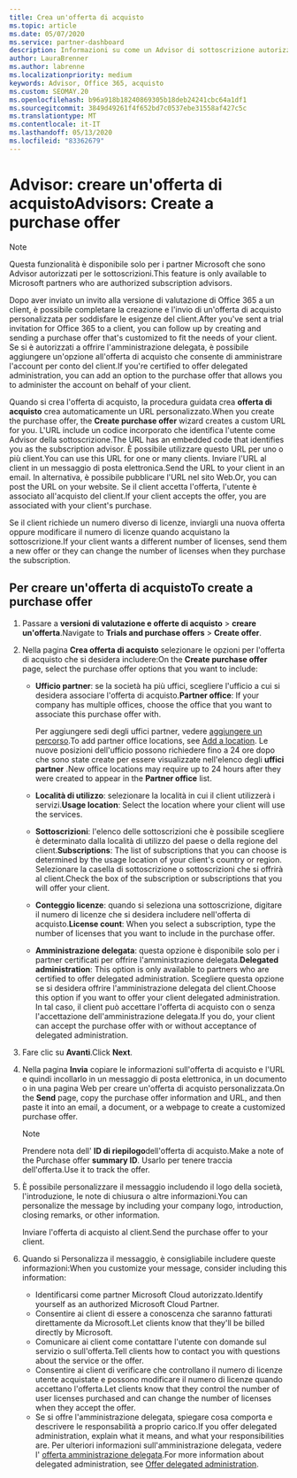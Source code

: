 ```yaml
---
title: Crea un'offerta di acquisto
ms.topic: article
ms.date: 05/07/2020
ms.service: partner-dashboard
description: Informazioni su come un Advisor di sottoscrizione autorizzato può usare il centro per i partner per creare un'offerta di acquisto e un URL personalizzato da includere negli inviti alla versione di valutazione di Office 365.
author: LauraBrenner
ms.author: labrenne
ms.localizationpriority: medium
keywords: Advisor, Office 365, acquisto
ms.custom: SEOMAY.20
ms.openlocfilehash: b96a918b18240869305b18deb24241cbc64a1df1
ms.sourcegitcommit: 3849d49261f4f652bd7c0537ebe31558af427c5c
ms.translationtype: MT
ms.contentlocale: it-IT
ms.lasthandoff: 05/13/2020
ms.locfileid: "83362679"
---
```

# <a name="advisors-create-a-purchase-offer"></a><span data-ttu-id="fe494-104">Advisor: creare un'offerta di acquisto</span><span class="sxs-lookup"><span data-stu-id="fe494-104">Advisors: Create a purchase offer</span></span>

> [!NOTE]
> <span data-ttu-id="fe494-105">Questa funzionalità è disponibile solo per i partner Microsoft che sono Advisor autorizzati per le sottoscrizioni.</span><span class="sxs-lookup"><span data-stu-id="fe494-105">This feature is only available to Microsoft partners who are authorized subscription advisors.</span></span>

<span data-ttu-id="fe494-106">Dopo aver inviato un invito alla versione di valutazione di Office 365 a un client, è possibile completare la creazione e l'invio di un'offerta di acquisto personalizzata per soddisfare le esigenze del client.</span><span class="sxs-lookup"><span data-stu-id="fe494-106">After you've sent a trial invitation for Office 365 to a client, you can follow up by creating and sending a purchase offer that's customized to fit the needs of your client.</span></span> <span data-ttu-id="fe494-107">Se si è autorizzati a offrire l'amministrazione delegata, è possibile aggiungere un'opzione all'offerta di acquisto che consente di amministrare l'account per conto del client.</span><span class="sxs-lookup"><span data-stu-id="fe494-107">If you're certified to offer delegated administration, you can add an option to the purchase offer that allows you to administer the account on behalf of your client.</span></span>

<span data-ttu-id="fe494-108">Quando si crea l'offerta di acquisto, la procedura guidata crea **offerta di acquisto** crea automaticamente un URL personalizzato.</span><span class="sxs-lookup"><span data-stu-id="fe494-108">When you create the purchase offer, the **Create purchase offer** wizard creates a custom URL for you.</span></span> <span data-ttu-id="fe494-109">L'URL include un codice incorporato che identifica l'utente come Advisor della sottoscrizione.</span><span class="sxs-lookup"><span data-stu-id="fe494-109">The URL has an embedded code that identifies you as the subscription advisor.</span></span> <span data-ttu-id="fe494-110">È possibile utilizzare questo URL per uno o più client.</span><span class="sxs-lookup"><span data-stu-id="fe494-110">You can use this URL for one or many clients.</span></span> <span data-ttu-id="fe494-111">Inviare l'URL al client in un messaggio di posta elettronica.</span><span class="sxs-lookup"><span data-stu-id="fe494-111">Send the URL to your client in an email.</span></span> <span data-ttu-id="fe494-112">In alternativa, è possibile pubblicare l'URL nel sito Web.</span><span class="sxs-lookup"><span data-stu-id="fe494-112">Or, you can post the URL on your website.</span></span> <span data-ttu-id="fe494-113">Se il client accetta l'offerta, l'utente è associato all'acquisto del client.</span><span class="sxs-lookup"><span data-stu-id="fe494-113">If your client accepts the offer, you are associated with your client's purchase.</span></span>

<span data-ttu-id="fe494-114">Se il client richiede un numero diverso di licenze, inviargli una nuova offerta oppure modificare il numero di licenze quando acquistano la sottoscrizione.</span><span class="sxs-lookup"><span data-stu-id="fe494-114">If your client wants a different number of licenses, send them a new offer or they can change the number of licenses when they purchase the subscription.</span></span>

## <a name="to-create-a-purchase-offer"></a><span data-ttu-id="fe494-115">Per creare un'offerta di acquisto</span><span class="sxs-lookup"><span data-stu-id="fe494-115">To create a purchase offer</span></span>

1. <span data-ttu-id="fe494-116">Passare a **versioni di valutazione e offerte di acquisto**  >  **creare un'offerta**.</span><span class="sxs-lookup"><span data-stu-id="fe494-116">Navigate to **Trials and purchase offers** > **Create offer**.</span></span>

2. <span data-ttu-id="fe494-117">Nella pagina **Crea offerta di acquisto** selezionare le opzioni per l'offerta di acquisto che si desidera includere:</span><span class="sxs-lookup"><span data-stu-id="fe494-117">On the **Create purchase offer** page, select the purchase offer options that you want to include:</span></span>

    - <span data-ttu-id="fe494-118">**Ufficio partner**: se la società ha più uffici, scegliere l'ufficio a cui si desidera associare l'offerta di acquisto.</span><span class="sxs-lookup"><span data-stu-id="fe494-118">**Partner office**: If your company has multiple offices, choose the office that you want to associate this purchase offer with.</span></span>

        <span data-ttu-id="fe494-119">Per aggiungere sedi degli uffici partner, vedere [aggiungere un percorso](manage-locations.md).</span><span class="sxs-lookup"><span data-stu-id="fe494-119">To add partner office locations, see [Add a location](manage-locations.md).</span></span> <span data-ttu-id="fe494-120">Le nuove posizioni dell'ufficio possono richiedere fino a 24 ore dopo che sono state create per essere visualizzate nell'elenco degli **uffici partner** .</span><span class="sxs-lookup"><span data-stu-id="fe494-120">New office locations may require up to 24 hours after they were created to appear in the **Partner office** list.</span></span>

    - <span data-ttu-id="fe494-121">**Località di utilizzo**: selezionare la località in cui il client utilizzerà i servizi.</span><span class="sxs-lookup"><span data-stu-id="fe494-121">**Usage location**: Select the location where your client will use the services.</span></span>
    - <span data-ttu-id="fe494-122">**Sottoscrizioni**: l'elenco delle sottoscrizioni che è possibile scegliere è determinato dalla località di utilizzo del paese o della regione del client.</span><span class="sxs-lookup"><span data-stu-id="fe494-122">**Subscriptions**: The list of subscriptions that you can choose is determined by the usage location of your client's country or region.</span></span> <span data-ttu-id="fe494-123">Selezionare la casella di sottoscrizione o sottoscrizioni che si offrirà al client.</span><span class="sxs-lookup"><span data-stu-id="fe494-123">Check the box of the subscription or subscriptions that you will offer your client.</span></span>
    - <span data-ttu-id="fe494-124">**Conteggio licenze**: quando si seleziona una sottoscrizione, digitare il numero di licenze che si desidera includere nell'offerta di acquisto.</span><span class="sxs-lookup"><span data-stu-id="fe494-124">**License count**: When you select a subscription, type the number of licenses that you want to include in the purchase offer.</span></span>
    - <span data-ttu-id="fe494-125">**Amministrazione delegata**: questa opzione è disponibile solo per i partner certificati per offrire l'amministrazione delegata.</span><span class="sxs-lookup"><span data-stu-id="fe494-125">**Delegated administration**: This option is only available to partners who are certified to offer delegated administration.</span></span> <span data-ttu-id="fe494-126">Scegliere questa opzione se si desidera offrire l'amministrazione delegata del client.</span><span class="sxs-lookup"><span data-stu-id="fe494-126">Choose this option if you want to offer your client delegated administration.</span></span> <span data-ttu-id="fe494-127">In tal caso, il client può accettare l'offerta di acquisto con o senza l'accettazione dell'amministrazione delegata.</span><span class="sxs-lookup"><span data-stu-id="fe494-127">If you do, your client can accept the purchase offer with or without acceptance of delegated administration.</span></span>

3. <span data-ttu-id="fe494-128">Fare clic su **Avanti**.</span><span class="sxs-lookup"><span data-stu-id="fe494-128">Click **Next**.</span></span>

4. <span data-ttu-id="fe494-129">Nella pagina **Invia** copiare le informazioni sull'offerta di acquisto e l'URL e quindi incollarlo in un messaggio di posta elettronica, in un documento o in una pagina Web per creare un'offerta di acquisto personalizzata.</span><span class="sxs-lookup"><span data-stu-id="fe494-129">On the **Send** page, copy the purchase offer information and URL, and then paste it into an email, a document, or a webpage to create a customized purchase offer.</span></span>

    > [!NOTE]
    > <span data-ttu-id="fe494-130">Prendere nota dell' **ID di riepilogo**dell'offerta di acquisto.</span><span class="sxs-lookup"><span data-stu-id="fe494-130">Make a note of the Purchase offer **summary ID**.</span></span> <span data-ttu-id="fe494-131">Usarlo per tenere traccia dell'offerta.</span><span class="sxs-lookup"><span data-stu-id="fe494-131">Use it to track the offer.</span></span>

5. <span data-ttu-id="fe494-132">È possibile personalizzare il messaggio includendo il logo della società, l'introduzione, le note di chiusura o altre informazioni.</span><span class="sxs-lookup"><span data-stu-id="fe494-132">You can personalize the message by including your company logo, introduction, closing remarks, or other information.</span></span>

    <span data-ttu-id="fe494-133">Inviare l'offerta di acquisto al client.</span><span class="sxs-lookup"><span data-stu-id="fe494-133">Send the purchase offer to your client.</span></span>

6. <span data-ttu-id="fe494-134">Quando si Personalizza il messaggio, è consigliabile includere queste informazioni:</span><span class="sxs-lookup"><span data-stu-id="fe494-134">When you customize your message, consider including this information:</span></span>

    - <span data-ttu-id="fe494-135">Identificarsi come partner Microsoft Cloud autorizzato.</span><span class="sxs-lookup"><span data-stu-id="fe494-135">Identify yourself as an authorized Microsoft Cloud Partner.</span></span>
    - <span data-ttu-id="fe494-136">Consentire ai client di essere a conoscenza che saranno fatturati direttamente da Microsoft.</span><span class="sxs-lookup"><span data-stu-id="fe494-136">Let clients know that they'll be billed directly by Microsoft.</span></span>
    - <span data-ttu-id="fe494-137">Comunicare ai client come contattare l'utente con domande sul servizio o sull'offerta.</span><span class="sxs-lookup"><span data-stu-id="fe494-137">Tell clients how to contact you with questions about the service or the offer.</span></span>
    - <span data-ttu-id="fe494-138">Consentire ai client di verificare che controllano il numero di licenze utente acquistate e possono modificare il numero di licenze quando accettano l'offerta.</span><span class="sxs-lookup"><span data-stu-id="fe494-138">Let clients know that they control the number of user licenses purchased and can change the number of licenses when they accept the offer.</span></span>
    - <span data-ttu-id="fe494-139">Se si offre l'amministrazione delegata, spiegare cosa comporta e descrivere le responsabilità a proprio carico.</span><span class="sxs-lookup"><span data-stu-id="fe494-139">If you offer delegated administration, explain what it means, and what your responsibilities are.</span></span> <span data-ttu-id="fe494-140">Per ulteriori informazioni sull'amministrazione delegata, vedere l' [offerta amministrazione delegata](customers_revoke_admin_privileges.md).</span><span class="sxs-lookup"><span data-stu-id="fe494-140">For more information about delegated administration, see [Offer delegated administration](customers_revoke_admin_privileges.md).</span></span>
